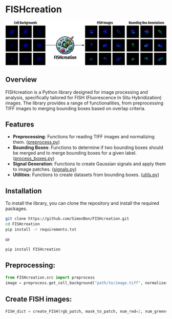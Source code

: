 # FISHcreation

![logo](assets/FISHcreation.png)

## Overview

FISHcreation is a Python library designed for image processing and analysis, specifically tailored for FISH (Fluorescence In Situ Hybridization) images. The library provides a range of functionalities, from preprocessing TIFF images to merging bounding boxes based on overlap criteria.

## Features

- **Preprocessing**: Functions for reading TIFF images and normalizing them. ([preprocess.py](https://github.com/SimonBon/FISHcreation/blob/main/FISHcreation/src/preprocess.py))
- **Bounding Boxes**: Functions to determine if two bounding boxes should be merged and to merge bounding boxes for a given label. ([process_boxes.py](https://github.com/SimonBon/FISHcreation/blob/main/FISHcreation/src/process_boxes.py))
- **Signal Generation**: Functions to create Gaussian signals and apply them to image patches. ([signals.py](https://github.com/SimonBon/FISHcreation/blob/main/FISHcreation/src/signals.py))
- **Utilities**: Functions to create datasets from bounding boxes. ([utils.py](https://github.com/SimonBon/FISHcreation/blob/main/FISHcreation/src/utils.py))

## Installation

To install the library, you can clone the repository and install the required packages.

```bash
git clone https://github.com/SimonBon/FISHcreation.git
cd FISHcreation
pip install -r requirements.txt
```

or 

```bash
pip install FISHcreation
```

## Preprocessing:

```python
from FISHcreation.src import preprocess
image = preprocess.get_cell_background("path/to/image.tiff", normalize=True)
```

## Create FISH images:

```python
FISH_dict = create_FISH(rgb_patch, mask_to_patch, num_red=2, num_green=8)
```